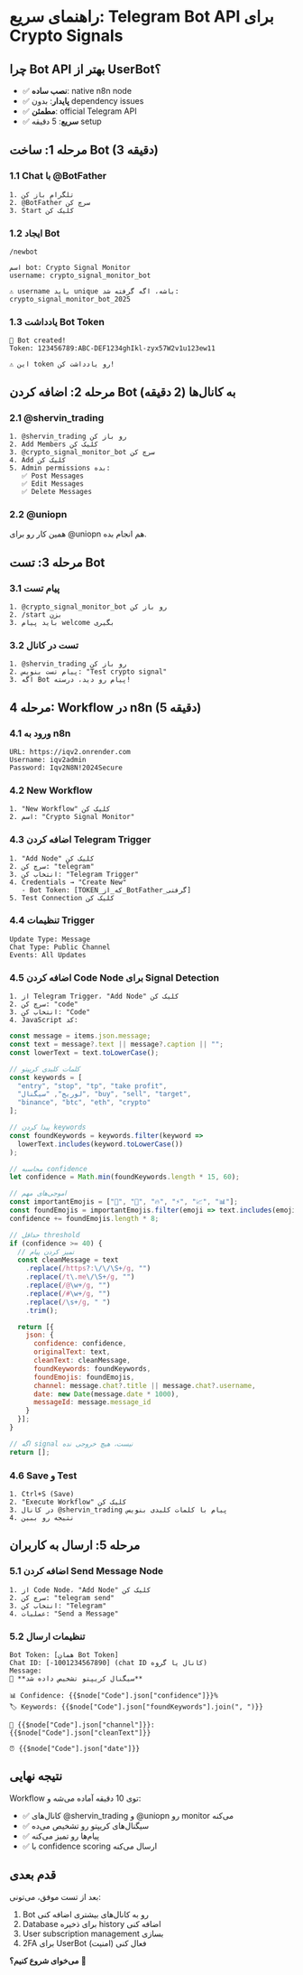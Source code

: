 # راهنمای سریع: Telegram Bot API برای Crypto Signals

## چرا Bot API بهتر از UserBot؟
- ✅ **نصب ساده**: native n8n node
- ✅ **پایدار**: بدون dependency issues  
- ✅ **مطمئن**: official Telegram API
- ✅ **سریع**: 5 دقیقه setup

## مرحله 1: ساخت Bot (3 دقیقه)

### 1.1 Chat با @BotFather
```
1. تلگرام باز کن
2. @BotFather سرچ کن
3. Start کلیک کن
```

### 1.2 ایجاد Bot
```
/newbot

اسم bot: Crypto Signal Monitor
username: crypto_signal_monitor_bot

⚠️ username باید unique باشه، اگه گرفته شد:
crypto_signal_monitor_bot_2025
```

### 1.3 یادداشت Bot Token
```
🎉 Bot created!
Token: 123456789:ABC-DEF1234ghIkl-zyx57W2v1u123ew11

⚠️ این token رو یادداشت کن!
```

## مرحله 2: اضافه کردن Bot به کانال‌ها (2 دقیقه)

### 2.1 @shervin_trading
```
1. @shervin_trading رو باز کن
2. Add Members کلیک کن
3. @crypto_signal_monitor_bot سرچ کن
4. Add کلیک کن
5. Admin permissions بده:
   ✅ Post Messages
   ✅ Edit Messages  
   ✅ Delete Messages
```

### 2.2 @uniopn
همین کار رو برای @uniopn هم انجام بده.

## مرحله 3: تست Bot

### 3.1 پیام تست
```
1. @crypto_signal_monitor_bot رو باز کن
2. /start بزن
3. باید پیام welcome بگیری
```

### 3.2 تست در کانال
```
1. @shervin_trading رو باز کن
2. پیام تست بنویس: "Test crypto signal"
3. اگه Bot پیام رو دید، درسته!
```

## مرحله 4: Workflow در n8n (5 دقیقه)

### 4.1 ورود به n8n
```
URL: https://iqv2.onrender.com
Username: iqv2admin
Password: Iqv2N8N!2024Secure
```

### 4.2 New Workflow
```
1. "New Workflow" کلیک کن
2. اسم: "Crypto Signal Monitor"
```

### 4.3 اضافه کردن Telegram Trigger
```
1. "Add Node" کلیک کن
2. سرچ کن: "telegram"
3. انتخاب کن: "Telegram Trigger"
4. Credentials → "Create New"
   - Bot Token: [TOKEN_که_از_BotFather_گرفتی]
5. Test Connection کلیک کن
```

### 4.4 تنظیمات Trigger
```
Update Type: Message
Chat Type: Public Channel
Events: All Updates
```

### 4.5 اضافه کردن Code Node برای Signal Detection
```
1. از Telegram Trigger، "Add Node" کلیک کن
2. سرچ کن: "code"
3. انتخاب کن: "Code"
4. JavaScript کد:
```

```javascript
const message = items.json.message;
const text = message?.text || message?.caption || "";
const lowerText = text.toLowerCase();

// کلمات کلیدی کریپتو
const keywords = [
  "entry", "stop", "tp", "take profit", 
  "لوریج", "سیگنال", "buy", "sell", "target",
  "binance", "btc", "eth", "crypto"
];

// پیدا کردن keywords
const foundKeywords = keywords.filter(keyword => 
  lowerText.includes(keyword.toLowerCase())
);

// محاسبه confidence
let confidence = Math.min(foundKeywords.length * 15, 60);

// اموجی‌های مهم
const importantEmojis = ["💎", "🚀", "🔥", "⚡", "📈", "📊"];
const foundEmojis = importantEmojis.filter(emoji => text.includes(emoji));
confidence += foundEmojis.length * 8;

// حداقل threshold
if (confidence >= 40) {
  // تمیز کردن پیام
  const cleanMessage = text
    .replace(/https?:\/\/\S+/g, "")
    .replace(/t\.me\/\S+/g, "")
    .replace(/@\w+/g, "")
    .replace(/#\w+/g, "")
    .replace(/\s+/g, " ")
    .trim();

  return [{
    json: {
      confidence: confidence,
      originalText: text,
      cleanText: cleanMessage,
      foundKeywords: foundKeywords,
      foundEmojis: foundEmojis,
      channel: message.chat?.title || message.chat?.username,
      date: new Date(message.date * 1000),
      messageId: message.message_id
    }
  }];
}

// اگه signal نیست، هیچ خروجی نده
return [];
```

### 4.6 Save و Test
```
1. Ctrl+S (Save)
2. "Execute Workflow" کلیک کن
3. در کانال @shervin_trading پیام با کلمات کلیدی بنویس
4. نتیجه رو ببین
```

## مرحله 5: ارسال به کاربران

### 5.1 اضافه کردن Send Message Node
```
1. از Code Node، "Add Node" کلیک کن
2. سرچ کن: "telegram send"
3. انتخاب کن: "Telegram"
4. عملیات: "Send a Message"
```

### 5.2 تنظیمات ارسال
```
Bot Token: [همان Bot Token]
Chat ID: [-1001234567890] (chat ID کانال یا گروه)
Message: 
🔔 **سیگنال کریپتو تشخیص داده شد**

📊 Confidence: {{$node["Code"].json["confidence"]}}%
🏷️ Keywords: {{$node["Code"].json["foundKeywords"].join(", ")}}

📢 {{$node["Code"].json["channel"]}}:
{{$node["Code"].json["cleanText"]}}

⏰ {{$node["Code"].json["date"]}}
```

## نتیجه نهایی
Workflow توی 10 دقیقه آماده می‌شه و:
- ✅ کانال‌های @shervin_trading و @uniopn رو monitor می‌کنه
- ✅ سیگنال‌های کریپتو رو تشخیص می‌ده
- ✅ پیام‌ها رو تمیز می‌کنه
- ✅ با confidence scoring ارسال می‌کنه

## قدم بعدی
بعد از تست موفق، می‌تونی:
1. Bot رو به کانال‌های بیشتری اضافه کنی
2. Database برای ذخیره history اضافه کنی
3. User subscription management بسازی
4. 2FA برای UserBot فعال کنی (امنیت)

**می‌خوای شروع کنیم؟** 🚀